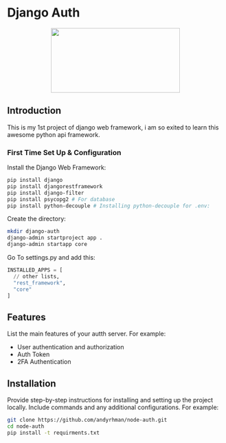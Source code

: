 # Django Auth

<p align="center">
  <img src="https://1000logos.net/wp-content/uploads/2020/08/Django-Logo.png" width="300" height="150" />
</p>

## Introduction

This is my 1st project of django web framework, i am so exited to learn this awesome python api framework.

### First Time Set Up & Configuration

Install the Django Web Framework:

```bash
pip install django
pip install djangorestframework   
pip install django-filter   
pip install psycopg2 # For database
pip install python-decouple # Installing python-decouple for .env:
```

Create the directory:

```bash
mkdir django-auth
django-admin startproject app .
django-admin startapp core
```

Go To settings.py and add this:

```python
INSTALLED_APPS = [
  // other lists,
  "rest_framework",
  "core"
]
```

## Features

List the main features of your autth server. For example:
- User authentication and authorization
- Auth Token
- 2FA Authentication

## Installation

Provide step-by-step instructions for installing and setting up the project locally. Include commands and any additional configurations. For example:

```bash
git clone https://github.com/andyrhman/node-auth.git
cd node-auth
pip install -t requirments.txt